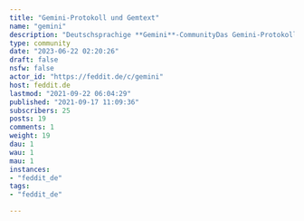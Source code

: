 ```yaml
---
title: "Gemini-Protokoll und Gemtext" 
name: "gemini"
description: "Deutschsprachige **Gemini**-CommunityDas Gemini-Protokoll ist ein Netzwerkprotokoll zum verschlüsselten Abrufen von Dokumenten über das Internet, das Einfachheit, Datenschutz und textorientierte Inhalte in den Vordergrund stellt.- [Was ist Gemini?](https://was-ist-gemini.de/)- [Was ist der Geminispace?](https://de.wikipedia.org/wiki/Geminispace)"
type: community
date: "2023-06-22 02:20:26"
draft: false
nsfw: false
actor_id: "https://feddit.de/c/gemini"
host: feddit.de
lastmod: "2021-09-22 06:04:29"
published: "2021-09-17 11:09:36"
subscribers: 25
posts: 19
comments: 1
weight: 19
dau: 1
wau: 1
mau: 1
instances:
- "feddit_de"
tags: 
- "feddit_de"

---
```

